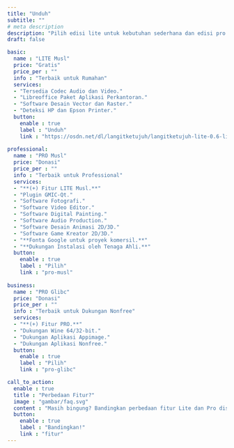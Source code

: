 ```yaml
---
title: "Unduh"
subtitle: ""
# meta description
description: "Pilih edisi lite untuk kebutuhan sederhana dan edisi pro untuk kebutuhan profesional."
draft: false

basic:
  name : "LITE Musl"
  price: "Gratis"
  price_per : ""
  info : "Terbaik untuk Rumahan"
  services:
  - "Tersedia Codec Audio dan Video."
  - "Libreoffice Paket Aplikasi Perkantoran."
  - "Software Desain Vector dan Raster."
  - "Deteksi HP dan Epson Printer."
  button:
    enable : true
    label : "Unduh"
    link : "https://osdn.net/dl/langitketujuh/langitketujuh-lite-0.6-live-x86_64-musl-5.8.18_1-09c9x5d.iso"
    
professional:
  name : "PRO Musl"
  price: "Donasi"
  price_per : ""
  info : "Terbaik untuk Professional"
  services:
  - "**(+) Fitur LITE Musl.**"
  - "Plugin GMIC-Qt."
  - "Software Fotografi."
  - "Software Video Editor."
  - "Software Digital Painting."
  - "Software Audio Production."
  - "Software Desain Animasi 2D/3D."
  - "Software Game Kreator 2D/3D."
  - "**Fonta Google untuk proyek komersil.**"
  - "**Dukungan Instalasi oleh Tenaga Ahli.**"
  button:
    enable : true
    label : "Pilih"
    link : "pro-musl"
    
business:
  name : "PRO Glibc"
  price: "Donasi"
  price_per : ""
  info : "Terbaik untuk Dukungan Nonfree"
  services:
  - "**(+) Fitur PRO.**"
  - "Dukungan Wine 64/32-bit."
  - "Dukungan Aplikasi Appimage."
  - "Dukungan Aplikasi Nonfree."
  button:
    enable : true
    label : "Pilih"
    link : "pro-glibc"

call_to_action:
  enable : true
  title : "Perbedaan Fitur?"
  image : "gambar/faq.svg"
  content : "Masih bingung? Bandingkan perbedaan fitur Lite dan Pro disini."
  button:
    enable : true
    label : "Bandingkan!"
    link : "fitur"
---
```

